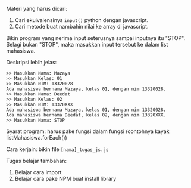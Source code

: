 Materi yang harus dicari:
1. Cari ekuivalensinya `input()` python dengan javascript.
2. Cari metode buat nambahin nilai ke array di javascript.

Bikin program yang nerima input seterusnya sampai inputnya itu "STOP". Selagi bukan "STOP", maka masukkan input tersebut ke dalam list mahasiswa.

Deskripsi lebih jelas:
```
>> Masukkan Nama: Mazaya
>> Masukkan Kelas: 01
>> Masukkan NIM: 13320028
Ada mahasiswa bernama Mazaya, kelas 01, dengan nim 13320028.
>> Masukkan Nama: Deedat
>> Masukkan Kelas: 02
>> Masukkan NIM: 13320XXX
Ada mahasiswa bernama Mazaya, kelas 01, dengan nim 13320028.
Ada mahasiswa bernama Deedat, kelas 02, dengan nim 13320XXX.
>> Masukkan Nama: STOP
```

Syarat program: harus pake fungsi dalam fungsi (contohnya kayak listMahasiswa.forEach())

Cara kerjain: bikin file `[nama]_tugas_js.js`

Tugas belajar tambahan:
1. Belajar cara import
2. Belajar cara pake NPM buat install library
